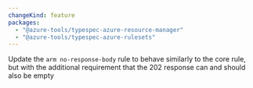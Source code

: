 ```yaml
---
changeKind: feature
packages:
  - "@azure-tools/typespec-azure-resource-manager"
  - "@azure-tools/typespec-azure-rulesets"
---
```


Update the `arm no-response-body` rule to behave similarly to the core rule, but with the additional requirement that the 202 response can and should also be empty
